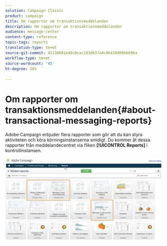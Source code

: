 ```yaml
---
solution: Campaign Classic
product: campaign
title: Om rapporter om transaktionsmeddelanden
description: Om rapporter om transaktionsmeddelanden
audience: message-center
content-type: reference
topic-tags: reports
translation-type: tm+mt
source-git-commit: d1130691e40c0cac183db37a4c0b410d00bb696a
workflow-type: tm+mt
source-wordcount: '45'
ht-degree: 26%

---
```



# Om rapporter om transaktionsmeddelanden{#about-transactional-messaging-reports}

Adobe Campaign erbjuder flera rapporter som gör att du kan styra aktiviteten och köra körningsinstanserna smidigt. Du kommer åt dessa rapporter från meddelandecentret via fliken **[!UICONTROL Reports]** i kontrollinstansen.

![](assets/messagecenter_reporting_002.png)
